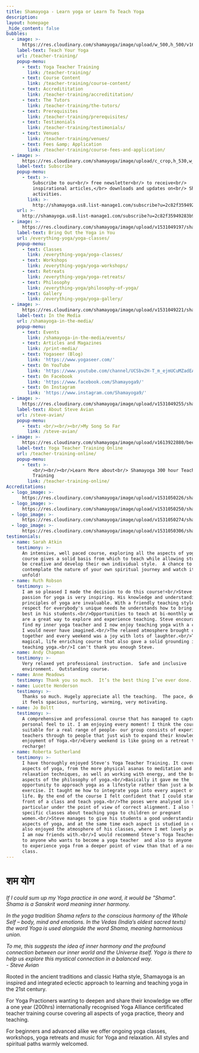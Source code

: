 ```yaml
---
title: Shamayoga - Learn yoga or Learn To Teach Yoga
description:
layout: homepage
_hide_content: false
bubbles:
  - image: >-
      https://res.cloudinary.com/shamayoga/image/upload/w_500,h_500/v1606747424/shamayoga.org.uk/bubbles/bubble1.jpg
    label-text: Teach Your Yoga
    url: /teacher-training/
    popup-menu:
      - text: Yoga Teacher Training
        link: /teacher-training/
      - text: Course Content
        link: /teacher-training/course-content/
      - text: Accredititation
        link: /teacher-training/accredititation/
      - text: The Tutors
        link: /teacher-training/the-tutors/
      - text: Prerequisites
        link: /teacher-training/prerequisites/
      - text: Testimonials
        link: /teacher-training/testimonials/
      - text: Venues
        link: /teacher-training/venues/
      - text: Fees &amp; Application
        link: /teacher-training/course-fees-and-application/
  - image: >-
      https://res.cloudinary.com/shamayoga/image/upload/c_crop,h_530,w_530/v1531049174/shamayoga.org.uk/bubbles/FlameHands.jpg
    label-text: Subscribe
    popup-menu:
      - text: >-
          Subscribe to our<br/> free newsletter<br/> to receive<br/>
          inspirational articles,</br> downloads and updates on<br/> Shamayoga
          activities.
        link: >-
          http://shamayoga.us8.list-manage1.com/subscribe?u=2c82f35949283b905c95159e0&id=7928c7fcd3
    url: >-
      http://shamayoga.us8.list-manage1.com/subscribe?u=2c82f35949283b905c95159e0&id=7928c7fcd3
  - image: >-
      https://res.cloudinary.com/shamayoga/image/upload/v1531049197/shamayoga.org.uk/bubbles/bring-ls.png
    label-text: Bring Out the Yoga in You
    url: /everything-yoga/yoga-classes/
    popup-menu:
      - text: Classes
        link: /everything-yoga/yoga-classes/
      - text: Workshops
        link: /everything-yoga/yoga-workshops/
      - text: Retreats
        link: /everything-yoga/yoga-retreats/
      - text: Philosophy
        link: /everything-yoga/philosophy-of-yoga/
      - text: Gallery
        link: /everything-yoga/yoga-gallery/
  - image: >-
      https://res.cloudinary.com/shamayoga/image/upload/v1531049221/shamayoga.org.uk/bubbles/class-ls.png
    label-text: In the Media
    url: /shamayoga-in-the-media/
    popup-menu:
      - text: Events
        link: /shamayoga-in-the-media/events/
      - text: Articles and Magazines
        link: /print-media/
      - text: Yogaseer (Blog)
        link: 'https://www.yogaseer.com/'
      - text: On YouTube
        link: 'https://www.youtube.com/channel/UCSbv2H-T_m_ejmUCuMZadEA'
      - text: On Facebook
        link: 'https://www.facebook.com/Shamayoga9/'
      - text: On Instagram
        link: 'https://www.instagram.com/Shamayoga9/'
  - image: >-
      https://res.cloudinary.com/shamayoga/image/upload/v1531049255/shamayoga.org.uk/bubbles/colorlotus.png
    label-text: About Steve Avian
    url: /steve-avian/
    popup-menu:
      - text: <br/><br/><br/>My Song So Far
        link: /steve-avian/
  - image: >-
      https://res.cloudinary.com/shamayoga/image/upload/v1613922880/becca-bubble-pic.png
    label-text: Yoga Teacher Training Online
    url: /teacher-training-online/
    popup-menu:
      - text: >-
          <br/><br/><br/>Learn More about<br/> Shamayoga 300 hour Teacher
          Training
        link: /teacher-training-online/
Accreditations:
  - logo_image: >-
      https://res.cloudinary.com/shamayoga/image/upload/v1531050226/shamayoga.org.uk/Accreditation%20Logos/YA.png
  - logo_image: >-
      https://res.cloudinary.com/shamayoga/image/upload/v1531050250/shamayoga.org.uk/Accreditation%20Logos/way_rys200_gold_trans.png
  - logo_image: >-
      https://res.cloudinary.com/shamayoga/image/upload/v1531050274/shamayoga.org.uk/Accreditation%20Logos/eryt-rys.png
  - logo_image: >-
      https://res.cloudinary.com/shamayoga/image/upload/v1531050306/shamayoga.org.uk/Accreditation%20Logos/YACEP.png
testimonials:
  - name: Sarah Atkin
    testimony: >-
      An intensive, well paced course, exploring all the aspects of yoga. This
      course gives a solid basis from which to teach while allowing students to
      be creative and develop their own individual style.  A chance to
      contemplate the nature of your own spiritual journey and watch it begin to
      unfold!
  - name: Ruth Robson
    testimony: >-
      I am so pleased I made the decision to do this course!<br/>Steve's deep
      passion for yoga is very inspiring. His knowledge and understanding of the
      principles of yoga are invaluable. With a friendly teaching style and
      respect for everybody's unique needs he understands how to bring out the
      best in his students.<br/>Opportunities to teach at bi-monthly workshops
      are a great way to explore and experience teaching. Steve encouraged me to
      find my inner yoga teacher and I now enjoy teaching yoga with a confidence
      I would never have imagined.<br/>The relaxed atmosphere brought our group
      together and every weekend was a joy with lots of laughter.<br/>This was a
      magical, life enriching course that also gave a solid grounding in
      teaching yoga.<br/>I can't thank you enough Steve.
  - name: Andy Chapman
    testimony: >-
      Very relaxed yet professional instruction.  Safe and inclusive
      environment.  Outstanding course.
  - name: Anne Meadows
    testimony: Thank you so much.  It’s the best thing I’ve ever done.
  - name: Lucette Henderson
    testimony: >-
      Thanks so much. Hugely appreciate all the teaching.  The pace, delivery,
      it feels spacious, nurturing, warming, very motivating.
  - name: Jo Boltt
    testimony: >-
      A comprehensive and professional course that has managed to capture a real
      personal feel to it. I am enjoying every moment! I think the course is
      suitable for a real range of people- our group consists of experienced
      teachers through to people that just wish to expand their knowledge and
      enjoyment of Yoga.<br/>Every weekend is like going on a retreat to
      recharge!
  - name: Roberta Sutherland
    testimony: >-
      I have thoroughly enjoyed Steve's Yoga Teacher Training. It covered all
      aspects of yoga, from the more physical asanas to meditation and
      relaxation techniques, as well as working with energy, and the broader
      aspects of the philosophy of yoga.<br/>Basically it gave me the
      opportunity to approach yoga as a lifestyle rather than just a body/mind
      exercise. It taught me how to integrate yoga into every aspect of my daily
      life. By the end of the course I felt confident that I could stand in
      front of a class and teach yoga.<br/>The poses were analysed in depth, in
      particular under the point of view of correct alignment. I also loved the
      specific classes about teaching yoga to children or pregnant
      women.<br/>Steve manages to give his students a good understanding of all
      aspects of yoga, and at the same time each aspect is studied in depth. I
      also enjoyed the atmosphere of his classes, where I met lovely people who
      I am now friends with.<br/>I would recommend Steve's Yoga Teacher Training
      to anyone who wants to become a yoga teacher  and also to anyone who wants
      to experience yoga from a deeper point of view than that of a normal yoga
      class.
---
```


<div id="roots"><h1>शम योग</h1><div id="roots-text"><p class="drop-cap"><em>If I could sum up my Yoga practice in one word, it would be "Shama". Shama is a Sanskrit word meaning inner harmony.</em></p><p><em>In the yoga tradition Shama refers to the conscious harmony of the Whole Self &ndash; body, mind and emotions. In the Vedas (India&rsquo;s oldest sacred texts) the word Yoga is used alongside the word Shama, meaning harmonious union.</em></p><p><em>To me, this suggests the idea of inner harmony and the profound connection between our inner world and the Universe itself. Yoga is there to help us explore this mystical connection in a balanced way. </em><br /><em>- Steve Avian</em></p><p>Rooted in the ancient traditions and classic Hatha style, Shamayoga is an inspired and integrated eclectic approach to learning and teaching yoga in the 21st century.</p><p>For Yoga Practioners wanting to deepen and share their knowledge we offer a one year (200hrs) internationally recognised Yoga Alliance certificated teacher training course covering all aspects of yoga practice, theory and teaching.</p><p>For beginners and advanced alike we offer ongoing yoga classes, workshops, yoga retreats and music for Yoga and relaxation. All styles and spiritual paths warmly welcomed.</p></div></div>
